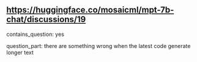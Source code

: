 ## https://huggingface.co/mosaicml/mpt-7b-chat/discussions/19

contains_question: yes

question_part: 
there are something wrong when the latest code generate longer text
